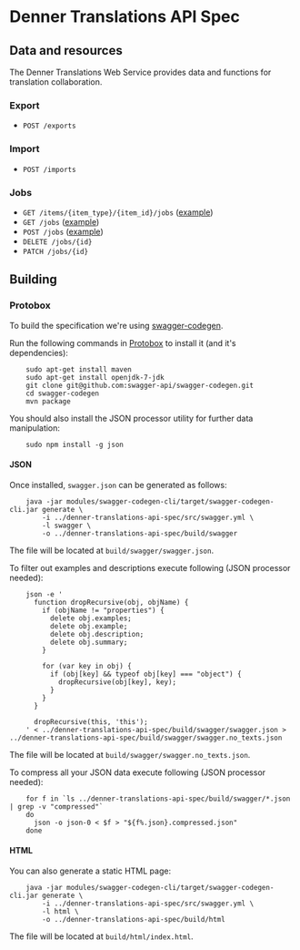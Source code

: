 # Denner Translations API Spec

## Data and resources
The Denner Translations Web Service provides data and functions for translation collaboration.

### Export

* `POST /exports` 

### Import

* `POST /imports`

### Jobs

* `GET /items/{item_type}/{item_id}/jobs` ([example](examples/translation-jobs.json))
* `GET /jobs` ([example](examples/translation-job-items.json))
* `POST /jobs` ([example](examples/translation-job.post.json))
* `DELETE /jobs/{id}`
* `PATCH /jobs/{id}`

## Building

### Protobox
To build the specification we're using [swagger-codegen](https://github.com/swagger-api/swagger-codegen).

Run the following commands in [Protobox](https://bitbucket.org/detailnet/protobox) to install it (and it's dependencies):

        sudo apt-get install maven
        sudo apt-get install openjdk-7-jdk
        git clone git@github.com:swagger-api/swagger-codegen.git
        cd swagger-codegen
        mvn package
        
You should also install the JSON processor utility for further data manipulation:
        
        sudo npm install -g json
  

#### JSON
Once installed, `swagger.json` can be generated as follows:

        java -jar modules/swagger-codegen-cli/target/swagger-codegen-cli.jar generate \
            -i ../denner-translations-api-spec/src/swagger.yml \
            -l swagger \
            -o ../denner-translations-api-spec/build/swagger
        
The file will be located at `build/swagger/swagger.json`.

To filter out examples and descriptions execute following (JSON processor needed):
 
        json -e '
          function dropRecursive(obj, objName) {
            if (objName != "properties") {
              delete obj.examples;
              delete obj.example;
              delete obj.description;
              delete obj.summary;
            }
            
            for (var key in obj) {
              if (obj[key] && typeof obj[key] === "object") { 
                dropRecursive(obj[key], key);
              }
            }
          }
          
          dropRecursive(this, 'this');
        ' < ../denner-translations-api-spec/build/swagger/swagger.json > ../denner-translations-api-spec/build/swagger/swagger.no_texts.json

The file will be located at `build/swagger/swagger.no_texts.json`.

To compress all your JSON data execute following (JSON processor needed):

        for f in `ls ../denner-translations-api-spec/build/swagger/*.json | grep -v "compressed"`
        do 
          json -o json-0 < $f > "${f%.json}.compressed.json"
        done

#### HTML
You can also generate a static HTML page:

        java -jar modules/swagger-codegen-cli/target/swagger-codegen-cli.jar generate \
            -i ../denner-translations-api-spec/src/swagger.yml \
            -l html \
            -o ../denner-translations-api-spec/build/html
            
The file will be located at `build/html/index.html`.
